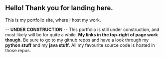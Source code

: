 ## Hello! Thank you for landing here.

This is my portfolio site, where I host my work.

-- **UNDER CONSTRUCTION** --
This portfolio is still under construction, and most likely will be for quite a while.
**My links in the top-right of page work though.** Be sure to go to my github repos and have a look through my **python stuff** and my **java stuff**. All my favourite source code is hosted in those repos.
